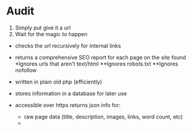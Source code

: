 # Audit
1. Simply put give it a url
2. Wait for the magic to happen
  - checks the url recursively for internal links
  - returns a comprehensive SEO report for each page on the site found
*Ignores urls that aren't text/html
**Ignores robots.txt
**Ignores nofollow

- written in plain old php (efficiently)
- stores information in a database for later use
- accessible over https returns json info for:
  - raw page data (title, description, images, links, word count, etc)
  - 